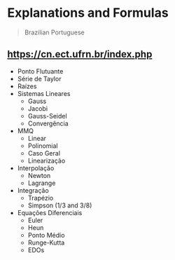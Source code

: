 # Explanations and Formulas  
  > Brazilian Portuguese  
## https://cn.ect.ufrn.br/index.php
* Ponto Flutuante  
* Série de Taylor  
* Raízes  
* Sistemas Lineares  
  * Gauss
  * Jacobi
  * Gauss-Seidel
  * Convergência
* MMQ  
  * Linear
  * Polinomial
  * Caso Geral
  * Linearização
* Interpolação  
  * Newton
  * Lagrange
* Integração  
  * Trapézio
  * Simpson (1/3 and 3/8)
* Equações Diferenciais  
  * Euler
  * Heun
  * Ponto Médio
  * Runge-Kutta  
  * EDOs 